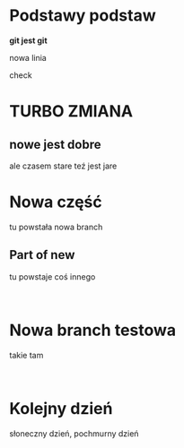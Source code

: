 # Podstawy podstaw

**git jest git**

nowa linia

check

# **TURBO ZMIANA**


## nowe jest dobre

ale czasem stare teź jest jare

# Nowa część

tu powstała nowa branch

## Part of new

tu powstaje coś innego

<br>

# Nowa branch testowa

takie tam

<br>

# Kolejny dzień

słoneczny dzień, pochmurny dzień
